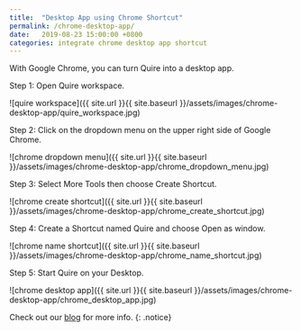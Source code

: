 ```yaml
---
title:  "Desktop App using Chrome Shortcut"
permalink: /chrome-desktop-app/ 
date:   2019-08-23 15:00:00 +0800
categories: integrate chrome desktop app shortcut
---
```

With Google Chrome, you can turn Quire into a desktop app. 

Step 1: Open Quire workspace.

![quire workspace]({{ site.url }}{{ site.baseurl }}/assets/images/chrome-desktop-app/quire_workspace.jpg)

Step 2: Click on the dropdown menu on the upper right side of Google Chrome.

![chrome dropdown menu]({{ site.url }}{{ site.baseurl }}/assets/images/chrome-desktop-app/chrome_dropdown_menu.jpg)

Step 3: Select More Tools then choose Create Shortcut.

![chrome create shortcut]({{ site.url }}{{ site.baseurl }}/assets/images/chrome-desktop-app/chrome_create_shortcut.jpg)

Step 4: Create a Shortcut named Quire and choose Open as window.

![chrome name shortcut]({{ site.url }}{{ site.baseurl }}/assets/images/chrome-desktop-app/chrome_name_shortcut.jpg)

Step 5: Start Quire on your Desktop.

![chrome desktop app]({{ site.url }}{{ site.baseurl }}/assets/images/chrome-desktop-app/chrome_desktop_app.jpg)

Check out our [blog](https://quire.io/blog/p/Creating-Quire-Desktop-App-from-Chrome.html) for more info. 
{: .notice}